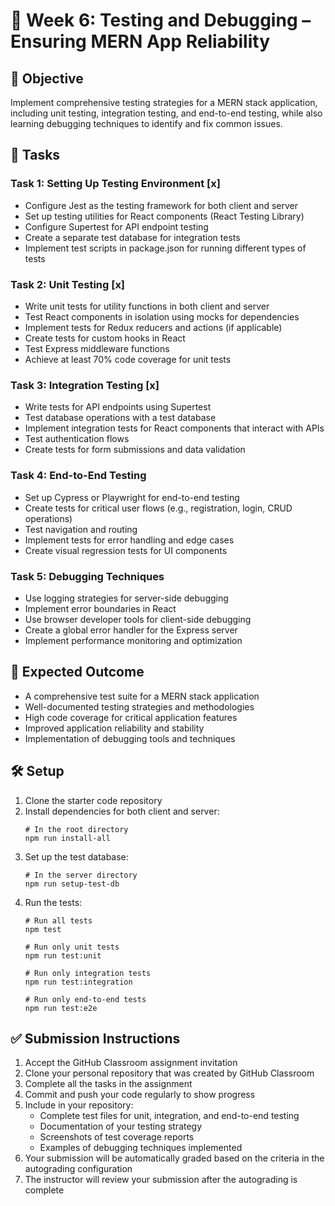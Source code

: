 # 🧪 Week 6: Testing and Debugging – Ensuring MERN App Reliability

## 🚀 Objective
Implement comprehensive testing strategies for a MERN stack application, including unit testing, integration testing, and end-to-end testing, while also learning debugging techniques to identify and fix common issues.

## 📂 Tasks

### Task 1: Setting Up Testing Environment [x]
- Configure Jest as the testing framework for both client and server
- Set up testing utilities for React components (React Testing Library)
- Configure Supertest for API endpoint testing
- Create a separate test database for integration tests
- Implement test scripts in package.json for running different types of tests

### Task 2: Unit Testing [x]
- Write unit tests for utility functions in both client and server
- Test React components in isolation using mocks for dependencies
- Implement tests for Redux reducers and actions (if applicable)
- Create tests for custom hooks in React
- Test Express middleware functions
- Achieve at least 70% code coverage for unit tests

### Task 3: Integration Testing [x]
- Write tests for API endpoints using Supertest
- Test database operations with a test database
- Implement integration tests for React components that interact with APIs
- Test authentication flows
- Create tests for form submissions and data validation

### Task 4: End-to-End Testing 
- Set up Cypress or Playwright for end-to-end testing
- Create tests for critical user flows (e.g., registration, login, CRUD operations)
- Test navigation and routing
- Implement tests for error handling and edge cases
- Create visual regression tests for UI components

### Task 5: Debugging Techniques
- Use logging strategies for server-side debugging
- Implement error boundaries in React
- Use browser developer tools for client-side debugging
- Create a global error handler for the Express server
- Implement performance monitoring and optimization

## 🧪 Expected Outcome
- A comprehensive test suite for a MERN stack application
- Well-documented testing strategies and methodologies
- High code coverage for critical application features
- Improved application reliability and stability
- Implementation of debugging tools and techniques

## 🛠️ Setup
1. Clone the starter code repository
2. Install dependencies for both client and server:
   ```
   # In the root directory
   npm run install-all
   ```
3. Set up the test database:
   ```
   # In the server directory
   npm run setup-test-db
   ```
4. Run the tests:
   ```
   # Run all tests
   npm test
   
   # Run only unit tests
   npm run test:unit
   
   # Run only integration tests
   npm run test:integration
   
   # Run only end-to-end tests
   npm run test:e2e
   ```

## ✅ Submission Instructions
1. Accept the GitHub Classroom assignment invitation
2. Clone your personal repository that was created by GitHub Classroom
3. Complete all the tasks in the assignment
4. Commit and push your code regularly to show progress
5. Include in your repository:
   - Complete test files for unit, integration, and end-to-end testing
   - Documentation of your testing strategy
   - Screenshots of test coverage reports
   - Examples of debugging techniques implemented
6. Your submission will be automatically graded based on the criteria in the autograding configuration
7. The instructor will review your submission after the autograding is complete 